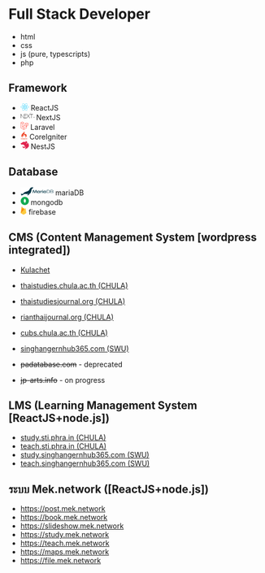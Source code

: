 # Full Stack Developer

- html
- css
- js (pure, typescripts)
- php

## Framework
- <img src="assets/react.svg" width="16" /> ReactJS
- <img src="assets/nextjs.png" height="16" /> NextJS
- <img src="assets/Laravel.svg" height="16" /> Laravel
- <img src="assets/codeigniter.svg" height="16" /> CoreIgniter
- <img src="assets/nestjs.svg" height="16" /> NestJS

## Database
- <img src="assets/mariadb.svg" height="16" /> mariaDB
- <img src="assets/mongodb.svg" height="16" /> mongodb
- <img src="assets/firebase.svg" height="16" /> firebase


## CMS (Content Management System [wordpress integrated])

- [Kulachet](https://kulachet.com/)
- [thaistudies.chula.ac.th (CHULA)](http://www.thaistudies.chula.ac.th/)
- [thaistudiesjournal.org (CHULA)](http://www.thaistudiesjournal.org/)
- [rianthaijournal.org (CHULA)](http://www.rianthaijournal.org/)
- [cubs.chula.ac.th (CHULA)](http://www.cubs.chula.ac.th/)
- [singhangernhub365.com (SWU)](https://singhangernhub365.com/)

- <strike>padatabase.com</strike> - deprecated
- <strike>jp-arts.info</strike> - on progress


## LMS (Learning Management System [ReactJS+node.js])

- [study.sti.phra.in (CHULA)](http://study.sti.phra.in/)
- [teach.sti.phra.in (CHULA)](https://teach.sti.phra.in/)
- [study.singhangernhub365.com (SWU)](https://study.singhangernhub365.com/)
- [teach.singhangernhub365.com (SWU)](https://teach.singhangernhub365.com/)

## ระบบ Mek.network ([ReactJS+node.js])

- https://post.mek.network
- https://book.mek.network
- https://slideshow.mek.network
- https://study.mek.network
- https://teach.mek.network
- https://maps.mek.network
- https://file.mek.network

